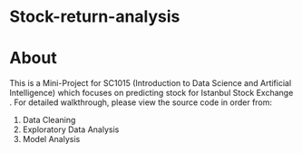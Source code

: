 # Stock-return-analysis
# About
This is a Mini-Project for SC1015 (Introduction to Data Science and Artificial Intelligence) which focuses on predicting stock for Istanbul Stock Exchange . For detailed walkthrough, please view the source code in order from:

1. Data Cleaning
2. Exploratory Data Analysis
3. Model Analysis
